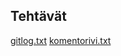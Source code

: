 ## Tehtävät
[gitlog.txt](https://github.com/lmunter/ot-harjoitustyo/blob/master/laskarit/viikko1/gitlog.txt)
[komentorivi.txt](https://github.com/lmunter/ot-harjoitustyo/blob/master/laskarit/viikko1/komentorivi.txt)
